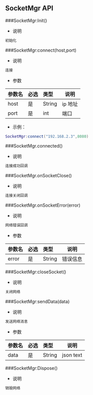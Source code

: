 ## SocketMgr API ##

###SocketMgr:Init()
- 说明

```txt
初始化
```

###SocketMgr:connect(host,port)
- 说明

```txt
连接
```
- 参数

|参数名|必选|类型|说明|
|:----|:---|:-----|-----|
|host|是|String|ip 地址|
|port|是|int|端口|

- 示例：

```lua
SocketMgr:connect("192.168.2.3",8080)
```

###SocketMgr.connected()
- 说明

```txt
连接成功回调
```

###SocketMgr.onSocketClose()
- 说明

```txt
连接关闭回调
```

###SocketMgr.onSocketError(error)
- 说明

```txt
网络错误回调
```
- 参数

|参数名|必选|类型|说明|
|:----|:---|:-----|-----|
|error|是|String|错误信息|

###SocketMgr:closeSocket()
- 说明

```txt
关闭网络
```

###SocketMgr:sendData(data)
- 说明

```txt
发送网络消息
```
- 参数

|参数名|必选|类型|说明|
|:----|:---|:-----|-----|
|data|是|String|json text|

###SocketMgr:Dispose()
- 说明

```txt
销毁网络
```